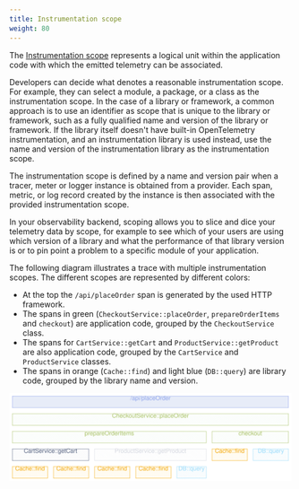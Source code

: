 ```yaml
---
title: Instrumentation scope
weight: 80
---
```


The [Instrumentation scope](/docs/specs/otel/glossary/#instrumentation-scope)
represents a logical unit within the application code with which the emitted
telemetry can be associated.

Developers can decide what denotes a reasonable instrumentation scope. For
example, they can select a module, a package, or a class as the instrumentation
scope. In the case of a library or framework, a common approach is to use an
identifier as scope that is unique to the library or framework, such as a fully
qualified name and version of the library or framework. If the library itself
doesn't have built-in OpenTelemetry instrumentation, and an instrumentation
library is used instead, use the name and version of the instrumentation library
as the instrumentation scope.

The instrumentation scope is defined by a name and version pair when a tracer,
meter or logger instance is obtained from a provider. Each span, metric, or log
record created by the instance is then associated with the provided
instrumentation scope.

In your observability backend, scoping allows you to slice and dice your
telemetry data by scope, for example to see which of your users are using
which version of a library and what the performance of that library version is
or to pin point a problem to a specific module of your application.

The following diagram illustrates a trace with multiple instrumentation scopes.
The different scopes are represented by different colors:

- At the top the `/api/placeOrder` span is generated by the used HTTP framework.
- The spans in green (`CheckoutService::placeOrder`, `prepareOrderItems` and
  `checkout`) are application code, grouped by the `CheckoutService` class.
- The spans for `CartService::getCart` and `ProductService::getProduct` are also
  application code, grouped by the `CartService` and `ProductService` classes.
- The spans in orange (`Cache::find`) and light blue (`DB::query`) are library
  code, grouped by the library name and version.

![This image illustrates a trace with multiple instrumentation scopes](spans-with-instrumentation-scope.svg)
